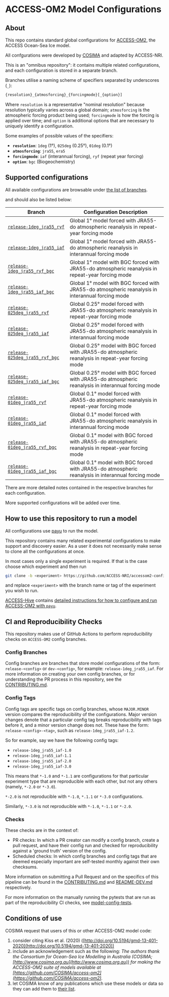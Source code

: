 
# ACCESS-OM2 Model Configurations

## About

This repo contains standard global configurations for
[ACCESS-OM2](https://github.com/ACCESS-NRI/ACCESS-OM2), the ACCESS Ocean-Sea Ice model.

All confgurations were developed by [COSIMA](https://cosima.org) and adapted by ACCESS-NRI.

This is an "omnibus repository": it contains multiple related configurations, and each
configuration is stored in a separate branch.

Branches utilise a naming scheme of specifiers separated by underscores (`_`):

```txt
{resolution}_{atmosforcing}_{forcingmode}[_{option}]
```

Where `resolution` is a representative "nominal resolution" because resolution typically
varies across a global domain; `atmosforcing` is the atmospheric forcing product being
used; `forcingmode` is how the forcing is applied over time; and `option` is additional
options that are necessary to uniquely identify a configuration.

Some examples of possible values of the specifiers:

- **`resolution`**: `1deg` (1&deg;), `025deg` (0.25&deg;), `01deg` (0.1&deg;)
- **`atmosforcing`**: `jra55`, `era5`
- **`forcingmode`**: `iaf` (interannual forcing), `ryf` (repeat year forcing)
- **`option`**: `bgc` (Biogeochemistry)

## Supported configurations

All available configurations are browsable under [the list of branches](https://github.com/ACCESS-NRI/accessom2-configs/branches).

and should also be listed below:

| Branch | Configuration Description |
| ------ | ------------------------- |
| [`release-1deg_jra55_ryf`](https://github.com/ACCESS-NRI/access-om2-configs/tree/release-1deg_jra55_ryf) | Global 1&deg; model forced with JRA55-do atmospheric reanalysis in repeat-year forcing mode|
| [`release-1deg_jra55_iaf`](https://github.com/ACCESS-NRI/access-om2-configs/tree/release-1deg_jra55_iaf)| Global 1&deg; model forced with JRA55-do atmospheric reanalysis in interannual forcing mode|
| [`release-1deg_jra55_ryf_bgc`](https://github.com/ACCESS-NRI/access-om2-configs/tree/release-1deg_jra55_ryf_bgc) | Global 1&deg; model with BGC forced with JRA55-do atmospheric reanalysis in repeat-year forcing mode|
| [`release-1deg_jra55_iaf_bgc`](https://github.com/ACCESS-NRI/access-om2-configs/tree/release-1deg_jra55_iaf_bgc)| Global 1&deg; model with BGC forced with JRA55-do atmospheric reanalysis in interannual forcing mode|
| [`release-025deg_jra55_ryf`](https://github.com/ACCESS-NRI/access-om2-configs/tree/release-025deg_jra55_ryf) | Global 0.25&deg; model forced with JRA55-do atmospheric reanalysis in repeat-year forcing mode|
| [`release-025deg_jra55_iaf`](https://github.com/ACCESS-NRI/access-om2-configs/tree/release-025deg_jra55_iaf)| Global 0.25&deg; model forced with JRA55-do atmospheric reanalysis in interannual forcing mode|
| [`release-025deg_jra55_ryf_bgc`](https://github.com/ACCESS-NRI/access-om2-configs/tree/release-025deg_jra55_ryf_bgc) | Global 0.25&deg; model with BGC forced with JRA55-do atmospheric reanalysis in repeat-year forcing mode|
| [`release-025deg_jra55_iaf_bgc`](https://github.com/ACCESS-NRI/access-om2-configs/tree/release-025deg_jra55_iaf_bgc)| Global 0.25&deg; model with BGC forced with JRA55-do atmospheric reanalysis in interannual forcing mode|
| [`release-01deg_jra55_ryf`](https://github.com/ACCESS-NRI/access-om2-configs/tree/release-01deg_jra55_ryf) | Global 0.1&deg; model forced with JRA55-do atmospheric reanalysis in repeat-year forcing mode|
| [`release-01deg_jra55_iaf`](https://github.com/ACCESS-NRI/access-om2-configs/tree/release-01deg_jra55_iaf)| Global 0.1&deg; model forced with JRA55-do atmospheric reanalysis in interannual forcing mode|
| [`release-01deg_jra55_ryf_bgc`](https://github.com/ACCESS-NRI/access-om2-configs/tree/release-01deg_jra55_ryf_bgc) | Global 0.1&deg; model with BGC forced with JRA55-do atmospheric reanalysis in repeat-year forcing mode|
| [`release-01deg_jra55_iaf_bgc`](https://github.com/ACCESS-NRI/access-om2-configs/tree/release-01deg_jra55_iaf_bgc)| Global 0.1&deg; model with BGC forced with JRA55-do atmospheric reanalysis in interannual forcing mode|

There are more detailed notes contained in the respective branches for each configuration.

More supported configurations will be added over time.

## How to use this repository to run a model

All configurations use [payu](https://github.com/payu-org/payu) to run the model.

This repository contains many related experimental configurations to make support
and discovery easier. As a user it does not necessarily make sense to clone all the
configurations at once.

In most cases only a single experiment is required. If that is the case choose which experiment and then run

```sh
git clone -b <experiment> https://github.com/ACCESS-NRI/accessom2-configs/ <experiment>
```

and replace `<experiment>` with the branch name or tag of the experiment you wish to run.

[ACCESS-Hive](https://access-hive.org.au/) contains [detailed instructions for how to configure and run ACCESS-OM2 with `payu`](https://access-hive.org.au/models/run-a-model/run-access-om/).

## CI and Reproducibility Checks

This repository makes use of GitHub Actions to perform reproducibility checks on `ACCESS-OM2` config branches.

### Config Branches

Config branches are branches that store model configurations of the form: `release-<config>` or `dev-<config>`, for example: `release-1deg_jra55_iaf`. For more information on creating your own config branches, or for understanding the PR process in this repository, see the [CONTRIBUTING.md](CONTRIBUTING.md).

### Config Tags

Config tags are specific tags on config branches, whose `MAJOR.MINOR` version compares the reproducibility of the configurations. Major version changes denote that a particular config tag breaks reproducibility with tags before it, and a minor version change does not. These have the form: `release-<config>-<tag>`, such as `release-1deg_jra55_iaf-1.2`.

So for example, say we have the following config tags:

- `release-1deg_jra55_iaf-1.0`
- `release-1deg_jra55_iaf-1.1`
- `release-1deg_jra55_iaf-2.0`
- `release-1deg_jra55_iaf-3.0`

This means that `*-1.0` and `*-1.1` are configurations for that particular experiment type that are reproducible with each other, but not any others (namely, `*-2.0` or `*-3.0`).

`*-2.0` is not reproducible with `*-1.0`, `*.1.1` or `*-3.0` configurations.

Similarly, `*-3.0` is not reproducible with `*-1.0`, `*-1.1` or `*-2.0`.

### Checks

These checks are in the context of:

- PR checks: In which a PR creator can modify a config branch, create a pull request, and have their config run and checked for reproducibility against a 'ground truth' version of the config.
- Scheduled checks: In which config branches and config tags that are deemed especially important are self-tested monthly against their own checksums.

More information on submitting a Pull Request and on the specifics of this pipeline can be found in the [CONTRIBUTING.md](./.github/CONTRIBUTING.md) and [README-DEV.md](./README-DEV.md) respectively.

For more information on the manually running the pytests that are run as part of the reproducibility CI checks, see
[model-config-tests](https://github.com/ACCESS-NRI/model-config-tests/).

## Conditions of use

COSIMA request that users of this or other ACCESS-OM2 model code:

1. consider citing Kiss et al. (2020) ([http://doi.org/10.5194/gmd-13-401-2020](http://doi.org/10.5194/gmd-13-401-2020))
2. include an acknowledgement such as the following:
*The authors thank the Consortium for Ocean-Sea Ice Modelling in Australia (COSIMA; [http://www.cosima.org.au](http://www.cosima.org.au)) for making the ACCESS-OM2 suite of models available at [https://github.com/COSIMA/access-om2](https://github.com/COSIMA/access-om2).*
3. let COSIMA know of any publications which use these models or data so they can add them to [their list](https://scholar.google.com/citations?hl=en&user=inVqu_4AAAAJ).
